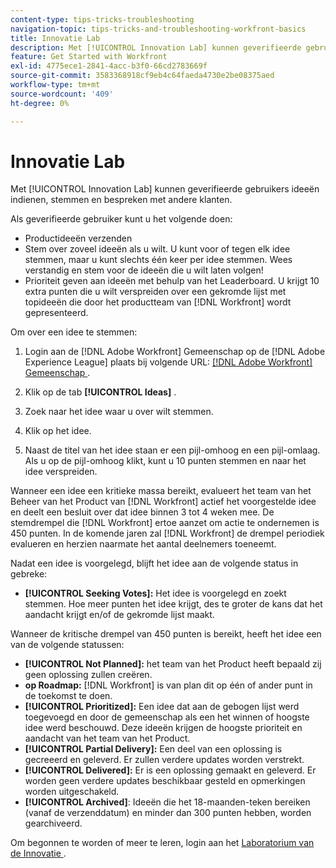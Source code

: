 ```yaml
---
content-type: tips-tricks-troubleshooting
navigation-topic: tips-tricks-and-troubleshooting-workfront-basics
title: Innovatie Lab
description: Met [!UICONTROL Innovation Lab] kunnen geverifieerde gebruikers ideeën indienen, stemmen en bespreken met andere klanten.
feature: Get Started with Workfront
exl-id: 4775ece1-2841-4acc-b3f0-66cd2783669f
source-git-commit: 3583368918cf9eb4c64faeda4730e2be08375aed
workflow-type: tm+mt
source-wordcount: '409'
ht-degree: 0%

---
```


# Innovatie Lab

Met [!UICONTROL Innovation Lab] kunnen geverifieerde gebruikers ideeën indienen, stemmen en bespreken met andere klanten.

Als geverifieerde gebruiker kunt u het volgende doen:

* Productideeën verzenden
* Stem over zoveel ideeën als u wilt. U kunt voor of tegen elk idee stemmen, maar u kunt slechts één keer per idee stemmen. Wees verstandig en stem voor de ideeën die u wilt laten volgen!
* Prioriteit geven aan ideeën met behulp van het Leaderboard. U krijgt 10 extra punten die u wilt verspreiden over een gekromde lijst met topideeën die door het productteam van [!DNL Workfront] wordt gepresenteerd.

Om over een idee te stemmen:

1. Login aan de [!DNL Adobe Workfront] Gemeenschap op de [!DNL Adobe Experience League] plaats bij volgende URL: [[!DNL Adobe Workfront]  Gemeenschap ](https://experienceleaguecommunities.adobe.com/t5/workfront/ct-p/workfront).

1. Klik op de tab **[!UICONTROL Ideas]** .

1. Zoek naar het idee waar u over wilt stemmen.
1. Klik op het idee.
1. Naast de titel van het idee staan er een pijl-omhoog en een pijl-omlaag. Als u op de pijl-omhoog klikt, kunt u 10 punten stemmen en naar het idee verspreiden.

Wanneer een idee een kritieke massa bereikt, evalueert het team van het Beheer van het Product van [!DNL Workfront] actief het voorgestelde idee en deelt een besluit over dat idee binnen 3 tot 4 weken mee. De stemdrempel die [!DNL Workfront] ertoe aanzet om actie te ondernemen is 450 punten. In de komende jaren zal [!DNL Workfront] de drempel periodiek evalueren en herzien naarmate het aantal deelnemers toeneemt.

Nadat een idee is voorgelegd, blijft het idee aan de volgende status in gebreke:

* **[!UICONTROL Seeking Votes]:** Het idee is voorgelegd en zoekt stemmen. Hoe meer punten het idee krijgt, des te groter de kans dat het aandacht krijgt en/of de gekromde lijst maakt.

Wanneer de kritische drempel van 450 punten is bereikt, heeft het idee een van de volgende statussen:

* **[!UICONTROL Not Planned]:** het team van het Product heeft bepaald zij geen oplossing zullen creëren.
* **op Roadmap:** [!DNL Workfront] is van plan dit op één of ander punt in de toekomst te doen.
* **[!UICONTROL Prioritized]:** Een idee dat aan de gebogen lijst werd toegevoegd en door de gemeenschap als een het winnen of hoogste idee werd beschouwd. Deze ideeën krijgen de hoogste prioriteit en aandacht van het team van het Product.
* **[!UICONTROL Partial Delivery]:** Een deel van een oplossing is gecreeerd en geleverd. Er zullen verdere updates worden verstrekt.
* **[!UICONTROL Delivered]:** Er is een oplossing gemaakt en geleverd. Er worden geen verdere updates beschikbaar gesteld en opmerkingen worden uitgeschakeld.
* **[!UICONTROL Archived]**: Ideeën die het 18-maanden-teken bereiken (vanaf de verzenddatum) en minder dan 300 punten hebben, worden gearchiveerd.

Om begonnen te worden of meer te leren, login aan het [ Laboratorium van de Innovatie ](https://experienceleaguecommunities.adobe.com/t5/workfront/ct-p/workfront).

